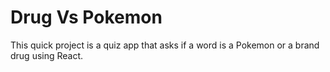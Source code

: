 # Drug Vs Pokemon

This quick project is a quiz app that asks if a word is a Pokemon or a brand drug using React. 

